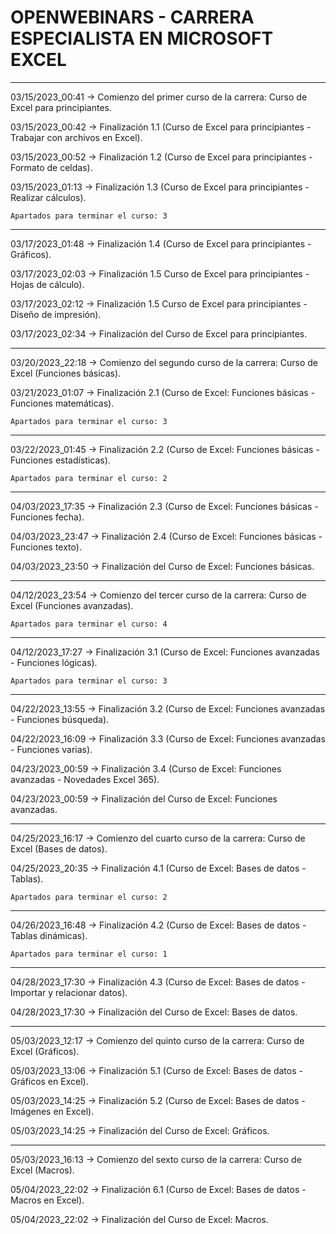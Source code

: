 # OPENWEBINARS - CARRERA ESPECIALISTA EN MICROSOFT EXCEL
-----------------------------------------------------------------------------------------------------------
03/15/2023_00:41 -> Comienzo del primer curso de la carrera: Curso de Excel para principiantes.

03/15/2023_00:42 -> Finalización 1.1 (Curso de Excel para principiantes - Trabajar con archivos en Excel).

03/15/2023_00:52 -> Finalización 1.2 (Curso de Excel para principiantes - Formato de celdas).

03/15/2023_01:13 -> Finalización 1.3 (Curso de Excel para principiantes - Realizar cálculos).
	
	Apartados para terminar el curso: 3

------------------------------------------------------------------------------------------------------------
	
03/17/2023_01:48 -> Finalización 1.4 (Curso de Excel para principiantes - Gráficos).

03/17/2023_02:03 -> Finalización 1.5 Curso de Excel para principiantes - Hojas de cálculo).

03/17/2023_02:12 -> Finalización 1.5 Curso de Excel para principiantes - Diseño de impresión).

03/17/2023_02:34 -> Finalización del Curso de Excel para principiantes.

-------------------------------------------------------------------------------------------------------------

03/20/2023_22:18 -> Comienzo del segundo curso de la carrera: Curso de Excel (Funciones básicas).

03/21/2023_01:07 -> Finalización 2.1 (Curso de Excel: Funciones básicas - Funciones matemáticas).

	Apartados para terminar el curso: 3

------------------------------------------------------------------------------------------------------------

03/22/2023_01:45 -> Finalización 2.2 (Curso de Excel: Funciones básicas - Funciones estadísticas).

	Apartados para terminar el curso: 2

------------------------------------------------------------------------------------------------------------

04/03/2023_17:35 -> Finalización 2.3 (Curso de Excel: Funciones básicas - Funciones fecha).

04/03/2023_23:47 -> Finalización 2.4 (Curso de Excel: Funciones básicas - Funciones texto).

04/03/2023_23:50 -> Finalización del Curso de Excel: Funciones básicas.

------------------------------------------------------------------------------------------------------------

04/12/2023_23:54 -> Comienzo del tercer curso de la carrera: Curso de Excel (Funciones avanzadas).

	Apartados para terminar el curso: 4
	
------------------------------------------------------------------------------------------------------------

04/12/2023_17:27 -> Finalización 3.1 (Curso de Excel: Funciones avanzadas - Funciones lógicas).

	Apartados para terminar el curso: 3
	
------------------------------------------------------------------------------------------------------------

04/22/2023_13:55 -> Finalización 3.2 (Curso de Excel: Funciones avanzadas - Funciones búsqueda).

04/22/2023_16:09 -> Finalización 3.3 (Curso de Excel: Funciones avanzadas - Funciones varias).

04/23/2023_00:59 -> Finalización 3.4 (Curso de Excel: Funciones avanzadas - Novedades Excel 365).

04/23/2023_00:59 -> Finalización del Curso de Excel: Funciones avanzadas.

------------------------------------------------------------------------------------------------------------

04/25/2023_16:17 -> Comienzo del cuarto curso de la carrera: Curso de Excel (Bases de datos).

04/25/2023_20:35 -> Finalización 4.1 (Curso de Excel: Bases de datos - Tablas).	
	
	Apartados para terminar el curso: 2
------------------------------------------------------------------------------------------------------------

04/26/2023_16:48 -> Finalización 4.2 (Curso de Excel: Bases de datos - Tablas dinámicas).	
	
	Apartados para terminar el curso: 1
	
------------------------------------------------------------------------------------------------------------

04/28/2023_17:30 -> Finalización 4.3 (Curso de Excel: Bases de datos - Importar y relacionar datos).

04/28/2023_17:30 -> Finalización del Curso de Excel: Bases de datos.

------------------------------------------------------------------------------------------------------------

05/03/2023_12:17 -> Comienzo del quinto curso de la carrera: Curso de Excel (Gráficos).

05/03/2023_13:06 -> Finalización 5.1 (Curso de Excel: Bases de datos - Gráficos en Excel).	
	
05/03/2023_14:25 -> Finalización 5.2 (Curso de Excel: Bases de datos - Imágenes en Excel).

05/03/2023_14:25 -> Finalización del Curso de Excel: Gráficos.

------------------------------------------------------------------------------------------------------------

05/03/2023_16:13 -> Comienzo del sexto curso de la carrera: Curso de Excel (Macros).

05/04/2023_22:02 -> Finalización 6.1 (Curso de Excel: Bases de datos - Macros en Excel).

05/04/2023_22:02 -> Finalización del Curso de Excel: Macros.

